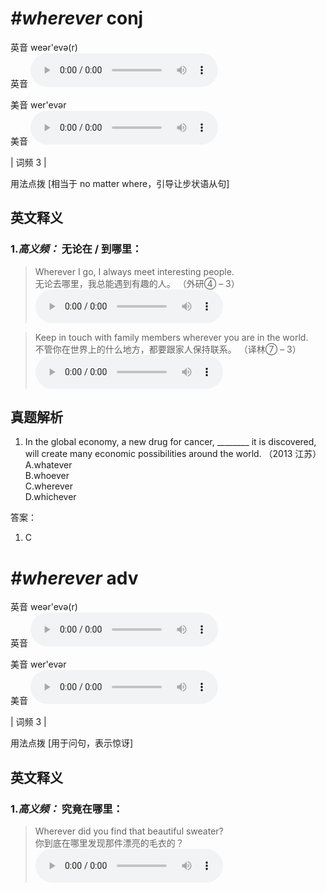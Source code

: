 # ***\#wherever*** conj
英音 weər'evə(r)  
英音
<audio src="./media/wherever-B.aac" controls="controls"></audio>

美音 wer'evər  
美音
<audio src="./media/wherever.aac" controls="controls"></audio>



| 词频 3 |  

用法点拨  [相当于 no matter where，引导让步状语从句]

英文释义
---
### 1.*高义频：* **无论在 / 到哪里：**  

 > Wherever I go, I always meet interesting people.   
 > 无论去哪里，我总能遇到有趣的人。  （外研④ – 3）  
<audio src="./media/1-wherever.aac" controls="controls"></audio>

 > Keep in touch with family members wherever you are in the world.    
 > 不管你在世界上的什么地方，都要跟家人保持联系。  （译林⑦ – 3）  
<audio src="./media/2-wherever.aac" controls="controls"></audio>


真题解析
---
1. In the global economy, a new drug for cancer, ________ it is discovered, will create many economic possibilities around the world.  （2013 江苏）  
A.whatever  
B.whoever  
C.wherever  
D.whichever  

答案：
1. C  

# ***\#wherever*** adv
英音 weər'evə(r)  
英音
<audio src="./media/wherever-B.aac" controls="controls"></audio>

美音 wer'evər  
美音
<audio src="./media/wherever.aac" controls="controls"></audio>



| 词频 3 |  

用法点拨  [用于问句，表示惊讶]

英文释义
---
### 1.*高义频：* **究竟在哪里：**  

 > Wherever did you find that beautiful sweater?   
 > 你到底在哪里发现那件漂亮的毛衣的？    
<audio src="./media/3-wherever.aac" controls="controls"></audio>


